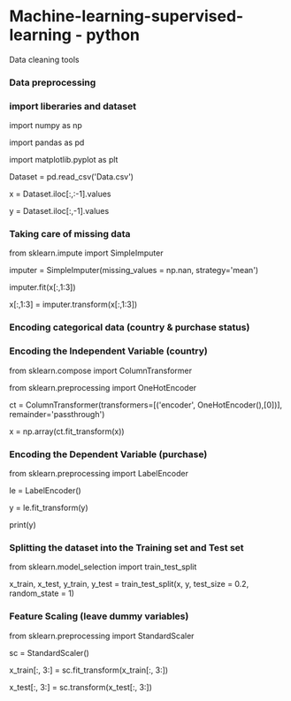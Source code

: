 # Machine-learning-supervised-learning - python
Data cleaning tools
### Data preprocessing
### import liberaries and dataset
import numpy as np

import pandas as pd

import matplotlib.pyplot as plt

Dataset = pd.read_csv('Data.csv')

x = Dataset.iloc[:,:-1].values

y = Dataset.iloc[:,-1].values

### Taking care of missing data

from sklearn.impute import SimpleImputer

imputer = SimpleImputer(missing_values = np.nan, strategy='mean')

imputer.fit(x[:,1:3])

x[:,1:3] = imputer.transform(x[:,1:3])

### Encoding categorical data (country & purchase status)

### Encoding the Independent Variable (country)

from sklearn.compose import ColumnTransformer

from sklearn.preprocessing import OneHotEncoder

ct = ColumnTransformer(transformers=[('encoder', OneHotEncoder(),[0])], remainder='passthrough')

x = np.array(ct.fit_transform(x))

### Encoding the Dependent Variable (purchase)

from sklearn.preprocessing import LabelEncoder

le = LabelEncoder()

y = le.fit_transform(y)

print(y)

### Splitting the dataset into the Training set and Test set

from sklearn.model_selection import train_test_split

x_train, x_test, y_train, y_test = train_test_split(x, y, test_size = 0.2, random_state = 1)

### Feature Scaling (leave dummy variables)

from sklearn.preprocessing import StandardScaler

sc = StandardScaler()

x_train[:, 3:] = sc.fit_transform(x_train[:, 3:])

x_test[:, 3:] = sc.transform(x_test[:, 3:])
